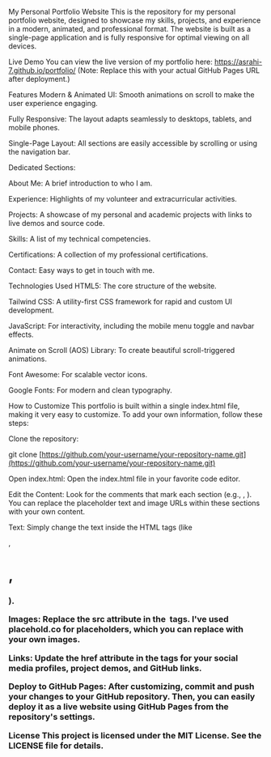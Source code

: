 My Personal Portfolio Website
This is the repository for my personal portfolio website, designed to showcase my skills, projects, and experience in a modern, animated, and professional format. The website is built as a single-page application and is fully responsive for optimal viewing on all devices.

Live Demo
You can view the live version of my portfolio here: https://asrahi-7.github.io/portfolio/ (Note: Replace this with your actual GitHub Pages URL after deployment.)

Features
Modern & Animated UI: Smooth animations on scroll to make the user experience engaging.

Fully Responsive: The layout adapts seamlessly to desktops, tablets, and mobile phones.

Single-Page Layout: All sections are easily accessible by scrolling or using the navigation bar.

Dedicated Sections:

About Me: A brief introduction to who I am.

Experience: Highlights of my volunteer and extracurricular activities.

Projects: A showcase of my personal and academic projects with links to live demos and source code.

Skills: A list of my technical competencies.

Certifications: A collection of my professional certifications.

Contact: Easy ways to get in touch with me.

Technologies Used
HTML5: The core structure of the website.

Tailwind CSS: A utility-first CSS framework for rapid and custom UI development.

JavaScript: For interactivity, including the mobile menu toggle and navbar effects.

Animate on Scroll (AOS) Library: To create beautiful scroll-triggered animations.

Font Awesome: For scalable vector icons.

Google Fonts: For modern and clean typography.

How to Customize
This portfolio is built within a single index.html file, making it very easy to customize. To add your own information, follow these steps:

Clone the repository:

git clone [https://github.com/your-username/your-repository-name.git](https://github.com/your-username/your-repository-name.git)

Open index.html: Open the index.html file in your favorite code editor.

Edit the Content: Look for the comments that mark each section (e.g., <!-- About Me Section -->, <!-- Projects Section -->). You can replace the placeholder text and image URLs within these sections with your own content.

Text: Simply change the text inside the HTML tags (like <p>, <h1>, <h3>).

Images: Replace the src attribute in the <img> tags. I've used placehold.co for placeholders, which you can replace with your own images.

Links: Update the href attribute in the <a> tags for your social media profiles, project demos, and GitHub links.

Deploy to GitHub Pages: After customizing, commit and push your changes to your GitHub repository. Then, you can easily deploy it as a live website using GitHub Pages from the repository's settings.

License
This project is licensed under the MIT License. See the LICENSE file for details.
